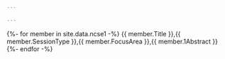 ```yaml
---

---
```

{%- for member in site.data.ncse1 -%}
      {{ member.Title }},{{ member.SessionType }},{{ member.FocusArea }},{{ member.1Abstract }}
{%- endfor -%}